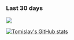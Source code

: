 ### Last 30 days

<!--
**tomislavmiksik/tomislavmiksik** is a ✨ _special_ ✨ repository because its `README.md` (this file) appears on your GitHub profile.

Here are some ideas to get you started:

- 🔭 I’m currently working on ...
- 🌱 I’m currently learning ...
- 👯 I’m looking to collaborate on ...
- 🤔 I’m looking for help with ...
- 💬 Ask me about ...
- 📫 How to reach me: ...
- 😄 Pronouns: ...
- ⚡ Fun fact: ...
-->
<p><img src="https://wakatime.com/share/@b3e2963b-6fcc-4f1c-93fd-d709ac4ff0ec/57ef102d-3434-4016-b2b2-260a1d09576a.svg"></img></p>



[![Tomislav's GitHub stats](https://github-readme-stats.vercel.app/api?username=tomislavmiksik)](https://github.com/anuraghazra/github-readme-stats)
